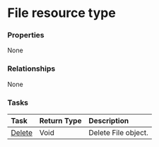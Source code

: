 # File resource type



### Properties
None

### Relationships
None


### Tasks

| Task		   | Return Type	|Description|
|:---------------|:--------|:----------|
|[Delete](../api/file_delete.md) | Void	|Delete File object. |

<!-- uuid: 3a817b8e-d4d0-48e9-a527-b2456635eae8
2015-10-09 17:14:36 UTC -->